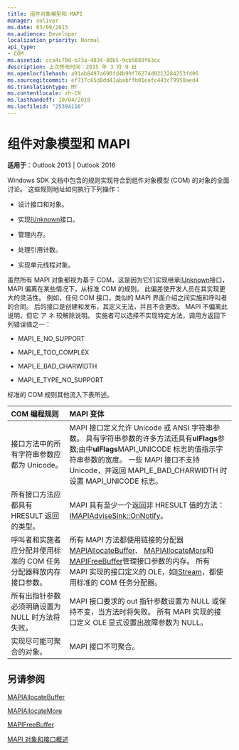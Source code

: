 ```yaml
---
title: 组件对象模型和 MAPI
manager: soliver
ms.date: 03/09/2015
ms.audience: Developer
localization_priority: Normal
api_type:
- COM
ms.assetid: cca4c70d-b73a-4834-80b5-9cb5889f63cc
description: 上次修改时间：2015 年 3 月 9 日
ms.openlocfilehash: a91ab8497a690fd4b99f76274d0213284253fd06
ms.sourcegitcommit: ef717c65d8dd41ababffb01eafc443c79950aed4
ms.translationtype: MT
ms.contentlocale: zh-CN
ms.lasthandoff: 10/04/2018
ms.locfileid: "25394116"
---
```

# <a name="component-object-model-and-mapi"></a>组件对象模型和 MAPI

  
  
**适用于**：Outlook 2013 | Outlook 2016 
  
Windows SDK 文档中包含的规则实现符合到组件对象模型 (COM) 的对象的全面讨论。 这些规则地址如何执行下列操作：
  
- 设计接口和对象。
    
- 实现[IUnknown](https://msdn.microsoft.com/library/ms680509%28VS.85%29.aspx)接口。 
    
- 管理内存。
    
- 处理引用计数。
    
- 实现单元线程对象。
    
虽然所有 MAPI 对象都视为基于 COM，这是因为它们实现继承[IUnknown](https://msdn.microsoft.com/library/ms680509%28VS.85%29.aspx)接口，MAPI 偏离在某些情况下，从标准 COM 的规则。 此偏差使开发人员在其实现更大的灵活性。 例如，任何 COM 接口，类似的 MAPI 界面介绍之间实施和呼叫者的合同。 后的接口是创建和发布，其定义无法，并且不会更改。 MAPI 不偏离此说明，但它 ア ネ 较解除说明。 实施者可以选择不实现特定方法，调用方返回下列错误值之一： 
  
- MAPI_E_NO_SUPPORT
    
- MAPI_E_TOO_COMPLEX
    
- MAPI_E_BAD_CHARWIDTH
    
- MAPI_E_TYPE_NO_SUPPORT
    
标准的 COM 规则其他流入下表所述。
  
|**COM 编程规则**|**MAPI 变体**|
|:-----|:-----|
|接口方法中的所有字符串参数应都为 Unicode。  <br/> |MAPI 接口定义允许 Unicode 或 ANSI 字符串参数。 具有字符串参数的许多方法还具有**ulFlags**参数;由中**ulFlags**MAPI_UNICODE 标志的值指示字符串参数的宽度。 一些 MAPI 接口不支持 Unicode，并返回 MAPI_E_BAD_CHARWIDTH 时设置 MAPI_UNICODE 标志。  <br/> |
|所有接口方法应都具有 HRESULT 返回的类型。  <br/> |MAPI 具有至少一个返回非 HRESULT 值的方法： [IMAPIAdviseSink::OnNotify](imapiadvisesink-onnotify.md)。  <br/> |
|呼叫者和实施者应分配并使用标准的 COM 任务分配器释放内存接口参数。  <br/> |所有 MAPI 方法都使用链接的分配器[MAPIAllocateBuffer](mapiallocatebuffer.md)、 [MAPIAllocateMore](mapiallocatemore.md)和[MAPIFreeBuffer](mapifreebuffer.md)管理接口参数的内存。 所有 MAPI 实现的接口定义的 OLE，如[IStream](https://msdn.microsoft.com/library/aa380034%28VS.85%29.aspx)，都使用标准的 COM 任务分配器。  <br/> |
|所有出指针参数必须明确设置为 NULL 时方法将失败。  <br/> |MAPI 接口要求的 out 指针参数设置为 NULL 或保持不变，当方法时将失败。 所有 MAPI 实现的接口定义 OLE 显式设置出故障参数为 NULL。  <br/> |
|实现尽可能可聚合的对象。  <br/> |MAPI 接口不可聚合。  <br/> |
   
## <a name="see-also"></a>另请参阅



[MAPIAllocateBuffer](mapiallocatebuffer.md)
  
[MAPIAllocateMore](mapiallocatemore.md)
  
[MAPIFreeBuffer](mapifreebuffer.md)


[MAPI 对象和接口概述](mapi-object-and-interface-overview.md)

